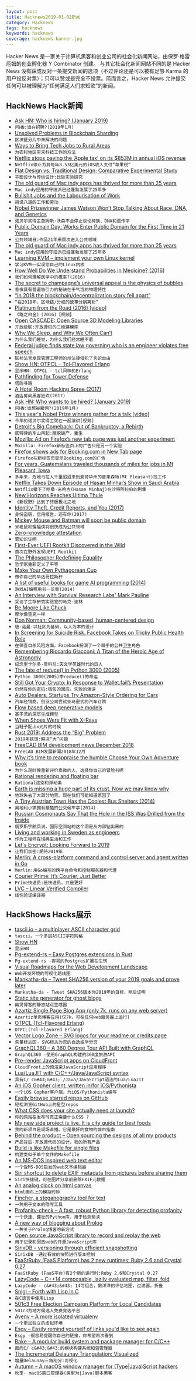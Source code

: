 ```yaml
---
layout: post
title: Hacknews2019-01-02新闻
category: Hacknews
tags: hacknews
keywords: hacknews
coverage: hacknews-banner.jpg
---
```


Hacker News 是一家关于计算机黑客和创业公司的社会化新闻网站，由保罗·格雷厄姆的创业孵化器 Y Combinator 创建。
与其它社会化新闻网站不同的是 Hacker News 没有踩或反对一条提交新闻的选项（不过评论还是可以被有足够 Karma 的用户投反对票）；只可以赞或是完全不投票。简而言之，Hacker News 允许提交任何可以被理解为“任何满足人们求知欲”的新闻。

## HackNews Hack新闻


- [Ask HN: Who is hiring? (January 2019)](item?id=18800645)
- `问HN:谁在招聘?(2019年1月)`
- [Unsolved Problems in Blockchain Sharding](https://medium.com/nearprotocol/unsolved-problems-in-blockchain-sharding-2327d6517f43)
- `区块链分片中未解决的问题`
- [Ways to Bring Tech Jobs to Rural Areas](https://www.nytimes.com/2018/12/30/opinion/tech-rural-america.html)
- `为农村地区带来科技工作的方法`
- [Netflix stops paying the ‘Apple tax’ on its $853M in annual iOS revenue](https://techcrunch.com/2018/12/31/netflix-stops-paying-the-apple-tax-on-its-853m-in-annual-ios-revenue/)
- `Netflix停止为其每年8.53亿美元的iOS收入支付“苹果税”`
- [Flat Design vs. Traditional Design: Comparative Experimental Study](https://www.researchgate.net/publication/281628009_Flat_Design_vs_Traditional_Design_Comparative_Experimental_Study)
- `平面设计与传统设计:比较实验研究`
- [The old guard of Mac indy apps has thrived for more than 25 years](https://www.macworld.com/article/3327502/macs/mac-indy-apps-thrived-for-more-than-25-years.amp.html)
- `Mac indy应用的守旧派已经蓬勃发展了25年多`
- [Bullshit Jobs and the Labourisation of Work](https://medium.com/s/story/are-bullshit-jobs-really-bullshit-c6d1fc2f2c44)
- `胡说八道的工作和劳动`
- [Nobel Prizewinner James Watson Won’t Stop Talking About Race, DNA, and Genetics](https://www.nytimes.com/2019/01/01/science/watson-dna-genetics-race.html)
- `诺贝尔奖得主詹姆斯·沃森不会停止谈论种族、DNA和遗传学`
- [Public Domain Day: Works Enter Public Domain for the First Time in 21 Years](http://www.openculture.com/2019/01/public-domain-day-is-coming.html)
- `公共领域日:作品21年来首次进入公共领域`
- [The old guard of Mac indy apps has thrived for more than 25 years](https://www.macworld.com/article/3327502/macs/mac-indy-apps-thrived-for-more-than-25-years.html)
- `Mac indy应用的守旧派已经蓬勃发展了25年多`
- [Learning KVM – implement your own Linux kernel](https://david942j.blogspot.com/2018/10/note-learning-kvm-implement-your-own.html)
- `学习KVM——实现您自己的Linux内核`
- [How Well Do We Understand Probabilities in Medicine? (2016)](https://psychscenehub.com/psychinsights/well-understand-probabilities-medicine/)
- `我们如何理解医学中的概率?(2016)`
- [The secret to champagne’s universal appeal is the physics of bubbles](https://arstechnica.com/science/2018/12/break-out-the-bubbly-and-reflect-on-the-complex-physics-of-the-fizz/)
- `香槟具有普遍吸引力的秘诀在于气泡的物理特性`
- [“In 2018 the blockchain/decentralization story fell apart”](https://twitter.com/random_walker/status/1079759096272818178)
- `“在2018年，区块链/分权的故事分崩离析”`
- [Platinum from the Road (2016) [video]](https://www.youtube.com/watch?v=v5GPWJPLcHg)
- `《路之白金》(2016)【视频】`
- [Open CASCADE: Open Source 3D Modeling Libraries](https://dev.opencascade.org/)
- `开放级联:开放源码的三维建模库`
- [Why We Sleep, and Why We Often Can’t](https://www.newyorker.com/magazine/2018/12/10/why-we-sleep-and-why-we-often-cant)
- `为什么我们睡觉，为什么我们经常睡不着`
- [Federal judge finds state law governing who is an engineer violates free speech](https://www.oregonlive.com/news/2018/12/federal-judge-finds-state-law-governing-who-is-an-engineer-violates-free-speech.html)
- `联邦法官发现管理工程师的州法律侵犯了言论自由`
- [Show HN: OTPCL – Tcl-Flavored Erlang](https://bitbucket.org/YellowApple/otpcl)
- `显示HN: OTPCL - tcl风味的Erlang`
- [Pathfinding for Tower Defense](https://www.redblobgames.com/pathfinding/tower-defense/)
- `塔防寻路`
- [A Hotel Room Hacking Spree (2017)](https://www.wired.com/2017/08/the-hotel-hacker/)
- `酒店房间黑客狂欢(2017)`
- [Ask HN: Who wants to be hired? (January 2019)](item?id=18800643)
- `问HN:谁想被雇佣?(2019年1月)`
- [This year&#39;s Nobel Prize winners gather for a talk [video]](https://www.youtube.com/watch?v=tCeZxhHIbkU)
- `今年的诺贝尔奖得主聚在一起演讲[视频]`
- [Detroit&#39;s Big Comeback: Out of Bankruptcy, a Rebirth](https://www.npr.org/2018/12/28/680629749/out-of-bankruptcy-detroit-reaches-financial-milestone)
- `底特律的东山再起:摆脱破产，重生`
- [Mozilla: Ad on Firefox’s new tab page was just another experiment](https://venturebeat.com/2018/12/31/mozilla-ad-on-firefoxs-new-tab-page-was-just-another-experiment/)
- `Mozilla: Firefox新标签页上的广告只是另一个实验`
- [Firefox shows ads for Booking.com in New Tab page](https://www.neowin.net/news/firefox-640-is-now-showing-a-bookingcom-ad-in-the-new-tab-page/)
- `Firefox在新标签页显示Booking.com的广告`
- [For years, Guatemalans traveled thousands of miles for jobs in Mt Pleasant, Iowa](https://www.bloomberg.com/news/features/2018-12-27/two-towns-forged-an-unlikely-bond-now-ice-is-severing-the-connection)
- `多年来，危地马拉人千里迢迢来到爱荷华州的普莱森特(Mt Pleasant)找工作`
- [Netflix Takes Down Episode of Hasan Minhaj’s Show in Saudi Arabia](https://www.huffingtonpost.com/entry/netflix-patriot-act-with-hasan-minhaj-saudi-arabia_us_5c2b8947e4b0407e9085ad5d?m=false&amp;ec_carp=2448675307665736902)
- `Netflix撤下了哈桑·米哈吉(Hasan Minhaj)在沙特阿拉伯的剧集`
- [New Horizons Reaches Ultima Thule](https://www.nytimes.com/interactive/2018/12/31/science/new-horizons-ultima-thule-flyby.html)
- `《新视野》达到了终极极北之地`
- [Identity Theft, Credit Reports, and You (2017)](https://www.kalzumeus.com/2017/09/09/identity-theft-credit-reports/)
- `身份盗窃，信用报告，还有你(2017)`
- [Mickey Mouse and Batman will soon be public domain](https://arstechnica.com/tech-policy/2019/01/a-whole-years-worth-of-works-just-fell-into-the-public-domain/)
- `米老鼠和蝙蝠侠将很快成为公共领域`
- [Zero-knowledge attestation](https://www.imperialviolet.org/2019/01/01/zkattestation.html)
- `零知识证明`
- [First-Ever UEFI Rootkit Discovered in the Wild](https://threatpost.com/uefi-rootkit-sednit/140420/)
- `首次在野外发现UEFI Rootkit`
- [The Philosopher Redefining Equality](https://www.newyorker.com/magazine/2019/01/07/the-philosopher-redefining-equality)
- `哲学家重新定义了平等`
- [Make Your Own Pythagorean Cup](https://divisbyzero.com/2018/12/31/make-your-own-pythagorean-cup/)
- `做你自己的毕达哥拉斯杯`
- [A list of useful books for game AI programming (2014)](http://alumni.media.mit.edu/~jorkin/aibooks.html)
- `游戏AI编程用书一览表(2014)`
- [An Interview with Survival Research Labs&#39; Mark Pauline](https://www.artspace.com/magazine/interviews_features/qa/how-to-get-away-with-stealing-military-grade-technology-an-interview-with-survival-research-labs-55730)
- `采访了生存研究实验室的马克·波林`
- [Be Moore Like Chuck](http://sigusr2.net/be-moore-like-chuck.html)
- `摩尔像查克一样`
- [Don Norman: Community-based, human-centered design](https://jnd.org/community-based-human-centered-design/)
- `唐·诺曼:以社区为基础，以人为本的设计`
- [In Screening for Suicide Risk, Facebook Takes on Tricky Public Health Role](https://www.nytimes.com/2018/12/31/technology/facebook-suicide-screening-algorithm.html)
- `在筛查自杀风险方面，Facebook扮演了一个棘手的公共卫生角色`
- [Remembering Riccardo Giacconi: A Titan of the Heroic Age of Astronomy](https://blogs.scientificamerican.com/observations/remembering-riccardo-giacconi-a-titan-of-the-heroic-age-of-astronomy/)
- `纪念里卡尔多·贾科尼:天文学英雄时代的巨人`
- [The fate of reduce() in Python 3000 (2005)](https://www.artima.com/weblogs/viewpost.jsp?thread=98196)
- `Python 3000(2005)中reduce()的命运`
- [Still Got Your Crypto: In Response to Wallet.fail’s Presentation](https://www.ledger.fr/2018/12/28/chaos-communication-congress-in-response-to-wallet-fails-presentation/)
- `仍然有你的密码:钱包的回应。失败的演讲`
- [Auto Dealers, Startups Try Amazon-Style Ordering for Cars](https://www.wsj.com/articles/auto-dealers-startups-try-amazon-style-ordering-for-cars-11546174802)
- `汽车经销商，创业公司尝试亚马逊式的汽车订购`
- [Flow based deep generative models](https://lilianweng.github.io/lil-log/2018/10/13/flow-based-deep-generative-models.html)
- `基于流的深层生成模型`
- [When Shoes Were Fit with X-Rays](https://daily.jstor.org/when-shoes-were-fit-with-x-rays/)
- `当鞋子配上x光片的时候`
- [Rust 2019: Address the “Big” Problem](https://internals.rust-lang.org/t/rust-2019-address-the-big-problem/9109)
- `2019年铁锈:解决“大”问题`
- [FreeCAD BIM development news December 2018](https://github.com/yorikvanhavre/BIM_Workbench/wiki/FreeCAD-BIM-development-news-21---December-2018)
- `FreeCAD BIM发展新闻2018年12月`
- [Why it’s time to reappraise the humble Choose Your Own Adventure book](https://www.prospectmagazine.co.uk/arts-and-books/the-oulipo-of-the-1980s-why-its-time-to-reappraise-the-humble-choose-your-own-adventure-book)
- `为什么是时候重新评价卑微的人，选择你自己的冒险书呢`
- [Rational rendering and floating bar](http://iquilezles.org/www/articles/floatingbar/floatingbar.htm)
- `Rational渲染和浮动条`
- [Earth is missing a huge part of its crust. Now we may know why](https://www.nationalgeographic.com/science/2018/12/part-earths-crust-went-missing-glaciers-may-be-why-geology/)
- `地球失去了大部分地壳。现在我们可能知道原因了`
- [A Tiny Austrian Town Has the Coolest Bus Shelters (2014)](https://www.citylab.com/design/2014/05/a-tiny-austrian-town-has-coolest-bus-shelters-weve-ever-seen/371078)
- `奥地利小镇拥有最酷的公交候车亭(2014)`
- [Russian Cosmonauts Say That the Hole in the ISS Was Drilled from the Inside](https://www.universetoday.com/140996/russian-cosmonaut-says-that-the-hole-in-the-iss-was-drilled-from-the-inside/)
- `俄罗斯宇航员说，国际空间站的这个洞是从内部钻出来的`
- [Living and working in Sweden as engineers](http://hongchao.me/living-and-working-in-sweden-as-engineers/)
- `作为工程师在瑞典生活和工作`
- [Let&#39;s Encrypt: Looking Forward to 2019](https://letsencrypt.org/2018/12/31/looking-forward-to-2019.html)
- `让我们加密:期待2019年`
- [Merlin: A cross-platform command and control server and agent written in Go](https://github.com/Ne0nd0g/merlin)
- `Merlin:用Go编写的跨平台命令和控制服务器和代理`
- [Courier Prime: It’s Courier, Just Better](https://quoteunquoteapps.com/courierprime/)
- `Prime快递员:是快递员，只是更好`
- [LVC – Linear Verified Compiler](https://www.ps.uni-saarland.de/~sdschn/LVC.html)
- `线性验证编译器`


## HackShows Hacks展示

- [ tascii.io – a multiplayer ASCII character grid](http://tascii.io)
- `tascii。一个多层ASCII字符网格`
- [Show HN](https://github.com/abgordon/quote-server)
- `显示HN`
- [ Pg-extend-rs – Easy Postgres extensions in Rust](https://bluejekyll.github.io/blog/rust/2018/12/27/announcing-pg-extend.html)
- `Pg-extend-rs -容易的Postgres扩展在生锈`
- [ Visual Roadmaps for the Web Development Landscape](https://github.com/kamranahmedse/developer-roadmap/blob/master/readme.md)
- `Web开发环境的可视化路线图`
- [ Mankatha-da – Tweet SHA256 version of your 2019 goals and prove later](https://5hanth.github.io/mankatha-da)
- `Mankatha-da - Tweet SHA256版本你2019年的目标，稍后证明`
- [ Static site generator for ghost blogs](https://github.com/Fried-Chicken/ghost-static-site-generator)
- `幽灵博客的静态站点生成器`
- [ Azartiz Single Page Blog App (only 7k, runs on any web server)](https://azartiz.com/blog.html?2018-12-31T05:19:30.428Z)
- `Azartiz单页博客应用(仅7k，可在任何web服务器上运行)`
- [ OTPCL (Tcl-Flavored Erlang)](https://bitbucket.org/YellowApple/otpcl)
- `OTPCL(Tcl-Flavored Erlang)`
- [ Vector Logo Zone – SVG logos for your readme or credits page](https://www.vectorlogo.zone/)
- `矢量标志区- SVG标志为您的自选或学分页`
- [ GraphQL360 – A 360 Degree Tour API Built with GraphQL](https://graphql360.com)
- `GraphQL360 -使用GraphQL构建的360度旅游API`
- [ Pre-render JavaScript apps on CloudFront](https://github.com/sanfrancesco/prerendercloud-lambda-edge)
- `CloudFront上的预渲染JavaScript应用程序`
- [ Lua/LuaJIT with C/C&#43;&#43;/Java/JavaScript syntax](https://github.com/mingodad/ljs)
- `具有C/ c&#43;&#43; /Java/JavaScript语法的Lua/LuaJIT`
- [ An iOS Gopher client, written in/for iOS/Pythonista](https://github.com/lvturner/iPyGopher)
- `一个iOS Gopher客户端，为iOS/Pythonista编写`
- [ Easily browse starred repos on GitHub](https://astralapp.com/)
- `轻松浏览GitHub上的星型repos`
- [ What CSS does your site actually need at launch?](https://whatcss.info)
- `你的网站在发布时真正需要什么CSS ?`
- [ My new side project is live. It is city guide for best foods](https://foodieadvice.com)
- `我的新项目是现场直播。它是最好的食物的城市指南`
- [ Behind the product – Open sourcing the designs of all my products](https://tcodina.com/design/)
- `产品背后-开放源代码的设计，我的所有产品`
- [ Build is like Makefile for single files](https://github.com/hbbio/build)
- `构建类似于单个文件的Makefile`
- [ An MS-DOS inspired web text editor](https://github.com/jbreckmckye/dead-simple-text)
- `一个受MS-DOS启发的web文本编辑器`
- [ Siri shortcut to delete EXIF metadata from pictures before sharing them](https://www.icloud.com/shortcuts/86ae877e43fd4de18a196efd7f394e1f)
- `Siri快捷键，可在图片分享前删除EXIF元数据`
- [ An analog clock on html canvas](https://dmaydan.github.io/Canvas_Clock/)
- `html画布上的模拟时钟`
- [ Fincher, a steganography tool for text](https://github.com/maxfierke/fincher)
- `一种用于文本的隐写工具`
- [ Profanity-check – A fast, robust Python library for detecting profanity](https://github.com/vzhou842/profanity-check)
- `一个快速、健壮的Python库，用于检测亵渎`
- [ A new way of blogging about Prolog](https://blog.klipse.tech/prolog/2019/01/01/blog-prolog.html?show)
- `一种关于Prolog博客的新方式`
- [ Open source JavaScript library to record and replay the web](https://www.rrweb.io/)
- `用于记录和回放web的开源JavaScript库`
- [ SirixDB – versioning through efficient snapshotting](https://news.ycombinator.com/item?id=18779260)
- `SirixDB -通过有效的快照进行版本控制`
- [ FaaStRuby (FaaS Platform) has 2 new runtimes: Ruby 2.6 and Crystal 0.27](https://faastruby.io/blog/faastruby-0-4-adds-support-for-ruby-2-6-0-and-crystal-0-27-0/)
- `FaaStRuby (FaaS平台)有2个新的运行时:Ruby 2.6和Crystal 0.27`
- [ LazyCode – C&#43;&#43;14 composable, lazily evaluated map, filter, fold](https://github.com/SaadAttieh/lazyCode)
- `LazyCode - c&#43;&#43; 14可组合，懒洋洋的评估地图，过滤器，折叠`
- [ Snigl – Forth with Lisp in C](https://gitlab.com/sifoo/snigl)
- `在C语言中使用Lisp`
- [ 501c3 Free Election Campaign Platform for Local Candidates](https://news.ycombinator.com/item?id=18801318)
- `501c3为地方候选人免费竞选平台`
- [ Avenv – A more isolated virtualenv](https://github.com/ihucos/avenv)
- `一个更加独立的虚拟环境`
- [ Esgy – Easily remind yourself of links you&#39;d like to see again](https://es.gy/)
- `Esgy -很容易提醒你自己的链接，你希望再次看到`
- [ Bake – A modular build system and package manager for C/C&#43;&#43;](https://www.github.com/SanderMertens/bake)
- `面向C/ c&#43;&#43;的模块构建系统和包管理器`
- [ The Incremental Delaunay Triangulation: Visualized](https://ameya98.github.io/GraphAlgorithmsVisualized/delaunay.js/)
- `增量Delaunay三角剖分:可视化`
- [ Autumn – A macOS window manager for (Type|Java)Script hackers](https://sephware.com)
- `秋季- macOS窗口管理器(类型为|Java)脚本黑客`


